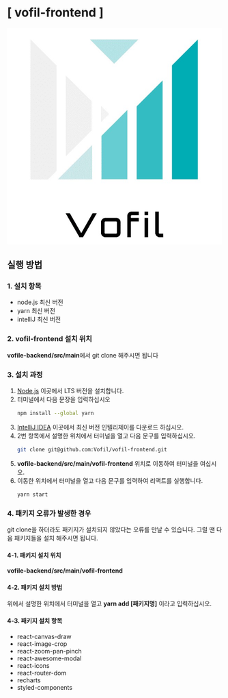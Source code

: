# [ vofil-frontend ]

![logo](./src/assets/logo_small.jpg)

## 실행 방법
### 1. 설치 항목
+ node.js 최신 버전
+ yarn 최신 버전
+ intelliJ 최신 버전

### 2. vofil-frontend 설치 위치

**vofile-backend/src/main**에서 git clone 해주시면 됩니다

### 3. 설치 과정
1. [Node.js](https://nodejs.org/en/) 이곳에서 LTS 버전을 설치합니다.
2. 터미널에서 다음 문장을 입력하십시오
    ```bash
    npm install --global yarn
    ```
3. [IntelliJ IDEA](https://www.jetbrains.com/idea/) 이곳에서 최신 버전 인텔리제이를 다운로드 하십시오.
4. 2번 항목에서 설명한 위치에서 터미널을 열고 다음 문구를 입력하십시오.
    ```bash
    git clone git@github.com:Vofil/vofil-frontend.git
    ```
5. **vofile-backend/src/main/vofil-frontend** 위치로 이동하여 터미널을 여십시오.
6. 이동한 위치에서 터미널을 열고 다음 문구를 입력하여 리액트를 실행합니다.
    ```bash
    yarn start
    ```
### 4. 패키지 오류가 발생한 경우
git clone을 하더라도 패키지가 설치되지 않았다는 오류를 만날 수 있습니다. 
그럴 땐 다음 패키지들을 설치 해주시면 됩니다. 

#### 4-1. 패키지 설치 위치
**vofile-backend/src/main/vofil-frontend**
#### 4-2. 패키지 설치 방법
위에서 설명한 위치에서 터미널을 열고 **yarn add [패키지명]** 이라고 입력하십시오.
#### 4-3. 패키지 설치 항목
+ react-canvas-draw
+ react-image-crop
+ react-zoom-pan-pinch
+ react-awesome-modal
+ react-icons
+ react-router-dom
+ recharts
+ styled-components



